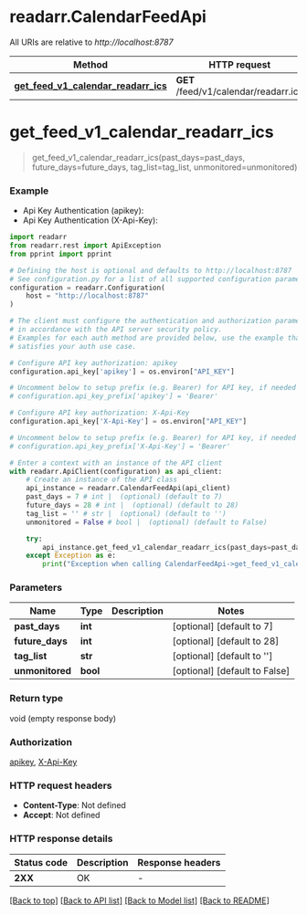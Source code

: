 # readarr.CalendarFeedApi

All URIs are relative to *http://localhost:8787*

Method | HTTP request | Description
------------- | ------------- | -------------
[**get_feed_v1_calendar_readarr_ics**](CalendarFeedApi.md#get_feed_v1_calendar_readarr_ics) | **GET** /feed/v1/calendar/readarr.ics | 


# **get_feed_v1_calendar_readarr_ics**
> get_feed_v1_calendar_readarr_ics(past_days=past_days, future_days=future_days, tag_list=tag_list, unmonitored=unmonitored)



### Example

* Api Key Authentication (apikey):
* Api Key Authentication (X-Api-Key):

```python
import readarr
from readarr.rest import ApiException
from pprint import pprint

# Defining the host is optional and defaults to http://localhost:8787
# See configuration.py for a list of all supported configuration parameters.
configuration = readarr.Configuration(
    host = "http://localhost:8787"
)

# The client must configure the authentication and authorization parameters
# in accordance with the API server security policy.
# Examples for each auth method are provided below, use the example that
# satisfies your auth use case.

# Configure API key authorization: apikey
configuration.api_key['apikey'] = os.environ["API_KEY"]

# Uncomment below to setup prefix (e.g. Bearer) for API key, if needed
# configuration.api_key_prefix['apikey'] = 'Bearer'

# Configure API key authorization: X-Api-Key
configuration.api_key['X-Api-Key'] = os.environ["API_KEY"]

# Uncomment below to setup prefix (e.g. Bearer) for API key, if needed
# configuration.api_key_prefix['X-Api-Key'] = 'Bearer'

# Enter a context with an instance of the API client
with readarr.ApiClient(configuration) as api_client:
    # Create an instance of the API class
    api_instance = readarr.CalendarFeedApi(api_client)
    past_days = 7 # int |  (optional) (default to 7)
    future_days = 28 # int |  (optional) (default to 28)
    tag_list = '' # str |  (optional) (default to '')
    unmonitored = False # bool |  (optional) (default to False)

    try:
        api_instance.get_feed_v1_calendar_readarr_ics(past_days=past_days, future_days=future_days, tag_list=tag_list, unmonitored=unmonitored)
    except Exception as e:
        print("Exception when calling CalendarFeedApi->get_feed_v1_calendar_readarr_ics: %s\n" % e)
```



### Parameters


Name | Type | Description  | Notes
------------- | ------------- | ------------- | -------------
 **past_days** | **int**|  | [optional] [default to 7]
 **future_days** | **int**|  | [optional] [default to 28]
 **tag_list** | **str**|  | [optional] [default to &#39;&#39;]
 **unmonitored** | **bool**|  | [optional] [default to False]

### Return type

void (empty response body)

### Authorization

[apikey](../README.md#apikey), [X-Api-Key](../README.md#X-Api-Key)

### HTTP request headers

 - **Content-Type**: Not defined
 - **Accept**: Not defined

### HTTP response details

| Status code | Description | Response headers |
|-------------|-------------|------------------|
**2XX** | OK |  -  |

[[Back to top]](#) [[Back to API list]](../README.md#documentation-for-api-endpoints) [[Back to Model list]](../README.md#documentation-for-models) [[Back to README]](../README.md)

